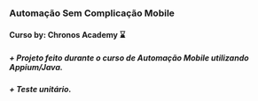 ### **Automação Sem Complicação Mobile**

#### **Curso by: Chronos Academy** :hourglass:



##### + Projeto feito durante o curso de Automação Mobile utilizando Appium/Java.

##### + Teste unitário.
